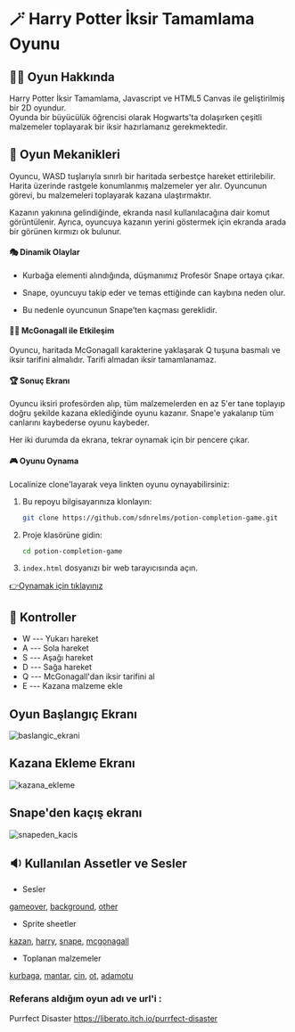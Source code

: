 # 🪄 Harry Potter İksir Tamamlama Oyunu



## 🧙‍♂️ Oyun Hakkında

Harry Potter İksir Tamamlama, Javascript ve HTML5 Canvas ile geliştirilmiş bir 2D oyundur.  
Oyunda bir büyücülük öğrencisi olarak Hogwarts'ta dolaşırken çeşitli malzemeler toplayarak bir iksir hazırlamanız gerekmektedir.



## 🧭 Oyun Mekanikleri

Oyuncu, WASD tuşlarıyla sınırlı bir haritada serbestçe hareket ettirilebilir. Harita üzerinde rastgele konumlanmış malzemeler yer alır. Oyuncunun görevi, bu malzemeleri toplayarak kazana ulaştırmaktır.

Kazanın yakınına gelindiğinde, ekranda nasıl kullanılacağına dair komut görüntülenir. Ayrıca, oyuncuya kazanın yerini göstermek için ekranda arada bir görünen kırmızı ok bulunur.

#### 🎭 Dinamik Olaylar
- Kurbağa elementi alındığında, düşmanımız Profesör Snape ortaya çıkar.

- Snape, oyuncuyu takip eder ve temas ettiğinde can kaybına neden olur.

- Bu nedenle oyuncunun Snape’ten kaçması gereklidir.

#### 🧙‍♀️ McGonagall ile Etkileşim
Oyuncu, haritada McGonagall karakterine yaklaşarak Q tuşuna basmalı ve iksir tarifini almalıdır. Tarifi almadan iksir tamamlanamaz.

#### 🏆 Sonuç Ekranı
Oyuncu iksiri profesörden alıp, tüm malzemelerden en az 5'er tane toplayıp doğru şekilde kazana eklediğinde oyunu kazanır.
Snape'e yakalanıp tüm canlarını kaybederse oyunu kaybeder.

Her iki durumda da ekrana, tekrar oynamak için bir pencere çıkar.



#### 🎮 Oyunu Oynama 

Localinize clone'layarak veya linkten oyunu oynayabilirsiniz: 

1. Bu repoyu bilgisayarınıza klonlayın:
   ```bash
   git clone https://github.com/sdnrelms/potion-completion-game.git

2.  Proje klasörüne gidin:
    ```bash
    cd potion-completion-game
    
3.  `index.html` dosyanızı bir web tarayıcısında açın.

[👉Oynamak için tıklayınız](https://sdnrelms.github.io/potion-completion-game/)



## 🎯 Kontroller

- W --- Yukarı hareket
- A --- Sola hareket
- S --- Aşağı hareket
- D --- Sağa hareket
- Q --- McGonagall'dan iksir tarifini al
- E --- Kazana malzeme ekle



## Oyun Başlangıç Ekranı
![baslangic_ekrani](https://github.com/sdnrelms/potion-completion-game/blob/main/game_img/image1.png)


## Kazana Ekleme Ekranı

![kazana_ekleme](https://github.com/sdnrelms/potion-completion-game/blob/main/game_img/image2.png)


## Snape'den kaçış ekranı
![snapeden_kacis](https://github.com/sdnrelms/potion-completion-game/blob/main/game_img/image3.png)







## 🔉 Kullanılan Assetler ve Sesler

- Sesler

[gameover](https://pixabay.com/sound-effects/search/game-over/), [background](https://pixabay.com/music/search/harry%20potter/), [other](https://pixabay.com/tr/sound-effects/search/b%C3%BCy%C3%BC/)


- Sprite sheetler

[kazan](https://www.shutterstock.com/tr/image-vector/silhouettes-cauldron-vector-illustration-detailed-black-2592126363?id=2592126363&irclickid=wjm1zRVz%3AxyKUX8xihyWMxRPUksTTdxlEXJgRo0&irgwc=1&pl=46633-43068&utm_medium=Affiliate&utm_campaign=Vector%20Portal&utm_source=46633&utm_term=&utm_content=43068), [harry](https://www.google.com/url?sa=i&url=https%3A%2F%2Fgdu.one%2Fforums%2Fgallery%2Fcategory%2F64-harry-potter%2F&psig=AOvVaw3Ku9s4w21X0BAFgIrktFTB&ust=1748119110875000&source=images&cd=vfe&opi=89978449&ved=0CBEQjRxqFwoTCOChraa5uo0DFQAAAAAdAAAAABAE), [snape](https://www.google.com/url?sa=i&url=https%3A%2F%2Fgdu.one%2Fforums%2Fgallery%2Fcategory%2F64-harry-potter%2F&psig=AOvVaw3Ku9s4w21X0BAFgIrktFTB&ust=1748119110875000&source=images&cd=vfe&opi=89978449&ved=0CBEQjRxqFwoTCOChraa5uo0DFQAAAAAdAAAAABAL), [mcgonagall](https://www.google.com/url?sa=i&url=https%3A%2F%2Fgdu.one%2Fforums%2Fgallery%2Fcategory%2F64-harry-potter%2F&psig=AOvVaw3Ku9s4w21X0BAFgIrktFTB&ust=1748119110875000&source=images&cd=vfe&opi=89978449&ved=0CBEQjRxqFwoTCOChraa5uo0DFQAAAAAdAAAAABAZ)

- Toplanan malzemeler

[kurbaga](https://images.app.goo.gl/RU2LZLktCw6MsX8A6), [mantar](https://pin.it/2xleaMEmn), [cin](https://pin.it/5h8I2QPBI), [ot](https://pin.it/1FzBAejC0), [adamotu](https://images.app.goo.gl/PRNgpzSKiXN89qjA8)




### Referans aldığım oyun adı ve url'i :  
Purrfect Disaster https://liberato.itch.io/purrfect-disaster 


